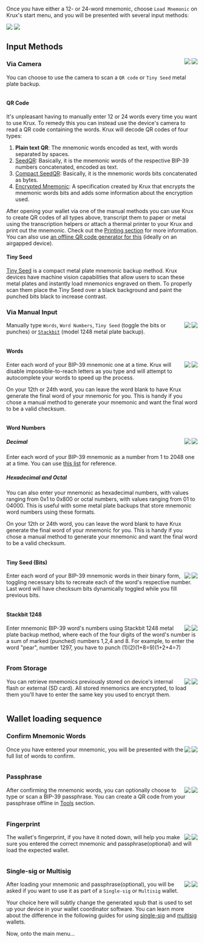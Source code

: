 Once you have either a 12- or 24-word mnemonic, choose `Load Mnemonic` on Krux's start menu, and you will be presented with several input methods:

<img src="../../img/maixpy_m5stickv/load-mnemonic-options-125.png">
<img src="../../img/maixpy_amigo_tft/load-mnemonic-options-150.png">

## Input Methods
<img src="../../img/maixpy_m5stickv/load-mnemonic-camera-options-125.png" align="right">
<img src="../../img/maixpy_amigo_tft/load-mnemonic-camera-options-150.png" align="right">

### Via Camera

You can choose to use the camera to scan a `QR code` or `Tiny Seed` metal plate backup.

<div style="clear: both"></div>

#### QR Code

It's unpleasant having to manually enter 12 or 24 words every time you want to use Krux. To remedy this you can instead use the device's camera to read a QR code containing the words. Krux will decode QR codes of four types:

1. **Plain text QR**: The mnemonic words encoded as text, with words separated by spaces.
2. [SeedQR](https://github.com/SeedSigner/seedsigner/blob/dev/docs/seed_qr/README.md): Basically, it is the mnemonic words of the respective BIP-39 numbers concatenated, encoded as text.
3. [Compact SeedQR](https://github.com/SeedSigner/seedsigner/blob/dev/docs/seed_qr/README.md#compactseedqr-specification): Basically, it is the mnemonic words bits concatenated as bytes.
4. [Encrypted Mnemonic](../../encrypted-qr-codes): A specification created by Krux that encrypts the mnemonic words bits and adds some information about the encryption used.

After opening your wallet via one of the manual methods you can use Krux to create QR codes of all types above, transcript them to paper or metal using the transcription helpers or attach a thermal printer to your Krux and print out the mnemonic. Check out the [Printing section](printing.md) for more information.
You can also use [an offline QR code generator for this](https://iancoleman.io/bip39/) (ideally on an airgapped device).

#### Tiny Seed

[Tiny Seed](https://tinyseed.io/) is a compact metal plate mnemonic backup method.
Krux devices have machine vision capabilities that allow users to scan these metal plates and instantly load mnemonics engraved on them. To properly scan them place the Tiny Seed over a black background and paint the punched bits black to increase contrast.

### Via Manual Input
<img src="../../img/maixpy_m5stickv/load-mnemonic-manual-options-125.png" align="right">
<img src="../../img/maixpy_amigo_tft/load-mnemonic-manual-options-150.png" align="right">

Manually type `Words`, `Word Numbers`, `Tiny Seed` (toggle the bits or punches) or [`Stackbit`](https://stackbit.me) (model 1248 metal plate backup).

<div style="clear: both"></div>

#### Words
<img src="../../img/maixpy_m5stickv/load-mnemonic-via-text-word-1-125.png" align="right">
<img src="../../img/maixpy_amigo_tft/load-mnemonic-via-text-word-1-150.png" align="right">

Enter each word of your BIP-39 mnemonic one at a time. Krux will disable impossible-to-reach letters as you type and will attempt to autocomplete your words to speed up the process.

On your 12th or 24th word, you can leave the word blank to have Krux generate the final word of your mnemonic for you. This is handy if you chose a manual method to generate your mnemonic and want the final word to be a valid checksum.

<div style="clear: both"></div>

#### Word Numbers
<img src="../../img/maixpy_m5stickv/load-mnemonic-via-numbers-word-1-125.png" align="right">
<img src="../../img/maixpy_amigo_tft/load-mnemonic-via-numbers-word-1-150.png" align="right">

##### Decimal

Enter each word of your BIP-39 mnemonic as a number from 1 to 2048 one at a time. You can use [this list](https://github.com/bitcoin/bips/blob/master/bip-0039/english.txt) for reference.
##### Hexadecimal and Octal

You can also enter your mnemonic as hexadecimal numbers, with values ranging from 0x1 to 0x800 or octal numbers, with values ranging from 01 to 04000. This is useful with some metal plate backups that store mnemonic word numbers using these formats.

On your 12th or 24th word, you can leave the word blank to have Krux generate the final word of your mnemonic for you. This is handy if you chose a manual method to generate your mnemonic and want the final word to be a valid checksum.

<div style="clear: both"></div>

#### Tiny Seed (Bits)
<img src="../../img/maixpy_m5stickv/load-mnemonic-via-tinyseed-filled-125.png" align="right">
<img src="../../img/maixpy_amigo_tft/load-mnemonic-via-tinyseed-filled-150.png" align="right">

Enter each word of your BIP-39 mnemonic words in their binary form, toggling necessary bits to recreate each of the word's respective number. Last word will have checksum bits dynamically toggled while you fill previous bits.

<div style="clear: both"></div>

#### Stackbit 1248
<img src="../../img/maixpy_m5stickv/load-mnemonic-via-stackbit-filled-125.png" align="right">
<img src="../../img/maixpy_amigo_tft/load-mnemonic-via-stackbit-filled-150.png" align="right">

Enter mnemonic BIP-39 word's numbers using Stackbit 1248 metal plate backup method, where each of the four digits of the word's number is a sum of marked (punched) numbers 1,2,4 and 8. For example, to enter the word "pear", number 1297, you have to punch (1)(2)(1+8=9)(1+2+4=7)

<div style="clear: both"></div>

### From Storage
<img src="../../img/maixpy_m5stickv/load-mnemonic-storage-options-125.png" align="right">
<img src="../../img/maixpy_amigo_tft/load-mnemonic-storage-options-150.png" align="right">

You can retrieve mnemonics previously stored on device's internal flash or external (SD card). All stored mnemonics are encrypted, to load them you'll have to enter the same key you used to encrypt them.

<div style="clear: both"></div>

## Wallet loading sequence

### Confirm Mnemonic Words
<img src="../../img/maixpy_m5stickv/load-mnemonic-via-qr-mnemonic-125.png" align="right">
<img src="../../img/maixpy_amigo_tft/load-mnemonic-via-qr-mnemonic-150.png" align="right">

Once you have entered your mnemonic, you will be presented with the full list of words to confirm.

<div style="clear: both"></div>

### Passphrase
<img src="../../img/maixpy_m5stickv/load-mnemonic-via-qr-passphrase-125.png" align="right">
<img src="../../img/maixpy_amigo_tft/load-mnemonic-via-qr-passphrase-150.png" align="right">

After confirming the mnemonic words, you can optionally choose to type or scan a BIP-39 passphrase. You can create a QR code from your passphrase offline in [Tools](tools.md#create-qr-code) section.

<div style="clear: both"></div>

### Fingerprint
<img src="../../img/maixpy_m5stickv/load-mnemonic-via-qr-fingerprint-125.png" align="right">
<img src="../../img/maixpy_amigo_tft/load-mnemonic-via-qr-fingerprint-150.png" align="right">

The wallet's fingerprint, if you have it noted down, will help you make sure you entered the correct mnemonic and passphrase(optional) and will load the expected wallet.

<div style="clear: both"></div>

### Single-sig or Multisig
<img src="../../img/maixpy_m5stickv/wallet-type-options-125.png" align="right">
<img src="../../img/maixpy_amigo_tft/wallet-type-options-150.png" align="right">

After loading your mnemonic and passphrase(optional), you will be asked if you want to use it as part of a `Single-sig` or `Multisig` wallet.

Your choice here will subtly change the generated xpub that is used to set up your device in your wallet coordinator software. You can learn more about the difference in the following guides for using [single-sig](../using-a-single-sig-wallet) and [multisig](../using-a-multisig-wallet) wallets.

Now, onto the main menu...

<div style="clear: both"></div>
